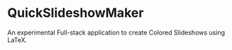 # QuickSlideshowMaker
An experimental Full-stack application to create Colored Slideshows using LaTeX.
